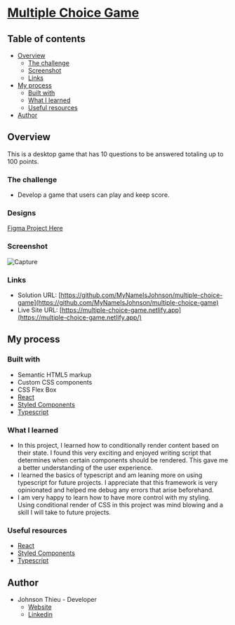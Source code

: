 # [Multiple Choice Game](https://multiple-choice-game.netlify.app/)

## Table of contents

- [Overview](#overview)
  - [The challenge](#the-challenge)
  - [Screenshot](#screenshot)
  - [Links](#links)
- [My process](#my-process)
  - [Built with](#built-with)
  - [What I learned](#what-i-learned)
  - [Useful resources](#useful-resources)
- [Author](#author)

## Overview

This is a desktop game that has 10 questions to be answered totaling up to 100 points.

### The challenge

- Develop a game that users can play and keep score.

### Designs

[Figma Project Here](https://www.figma.com/file/rsLvRwFrITR0HWb1zaeAv5/guessing-game?node-id=2%3A2)

### Screenshot
![Capture](https://user-images.githubusercontent.com/38548029/169112466-0f5c60f3-d29a-4870-a033-60560b0fb85d.PNG)

### Links

- Solution URL: [https://github.com/MyNameIsJohnson/multiple-choice-game](https://github.com/MyNameIsJohnson/multiple-choice-game)
- Live Site URL: [https://multiple-choice-game.netlify.app](https://multiple-choice-game.netlify.app/)

## My process

### Built with

- Semantic HTML5 markup
- Custom CSS components
- CSS Flex Box
- [React](https://reactjs.org/)
- [Styled Components](https://styled-components.com/)
- [Typescript](https://typescript.com/)

### What I learned
- In this project, I learned how to conditionally render content based on their state. I found this very exciting and enjoyed writing script that determines when certain components should be rendered. This gave me a better understanding of the user experience. 
- I learned the basics of typescript and am leaning more on using typescript for future projects. I appreciate that this framework is very opinionated and helped me debug any errors that arise beforehand. 
- I am very happy to learn how to have more control with my styling. Using conditional render of CSS in this project was mind blowing and a skill I will take to future projects. 
### Useful resources

- [React](https://reactjs.org/)
- [Styled Components](https://styled-components.com/)
- [Typescript](https://typescript.com/)

## Author

- Johnson Thieu - Developer
  - [Website](https://johnsonthieu-react-portfolio.netlify.app/)
  - [Linkedin](https://www.linkedin.com/in/johnson-thieu/)
